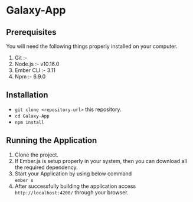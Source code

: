# Galaxy-App

## Prerequisites

You will need the following things properly installed on your computer.

1. Git :- 
2. Node.js :- v10.16.0
3. Ember CLI :- 3.11
4. Npm :- 6.9.0


## Installation

* `git clone <repository-url>` this repository.
* `cd Galaxy-App`
* `npm install`

## Running the Application

1. Clone the project.
2. If Ember.js is setup properly in your system, then you can download all the required dependency.
3. Start your Application by using below command<br />
```ember s```
4. After successfully building the application access ```http://localhost:4200/```
 through your browser.


